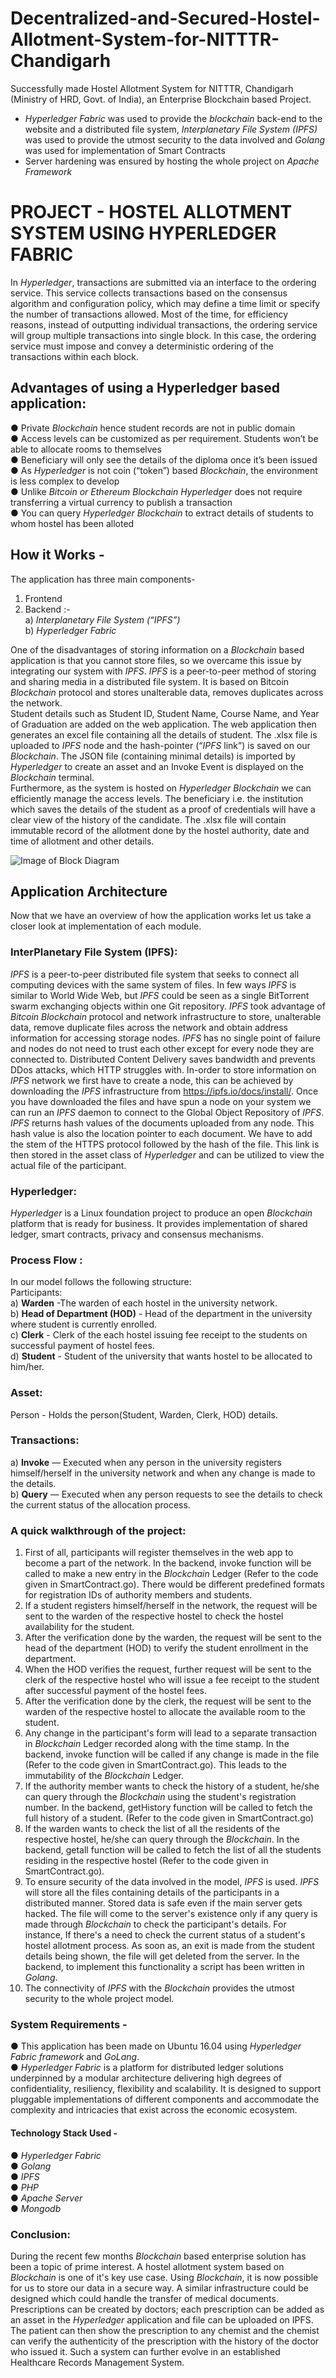 # Decentralized-and-Secured-Hostel-Allotment-System-for-NITTTR-Chandigarh
Successfully made Hostel Allotment System for NITTTR, Chandigarh (Ministry of HRD, Govt. of India), an Enterprise Blockchain based Project.
- *Hyperledger Fabric* was used to provide the *blockchain* back-end to the website and a distributed file system, *Interplanetary File System (IPFS)* was used to provide the utmost security to the data involved and *Golang* was used for implementation of Smart Contracts
- Server hardening was ensured by hosting the whole project on *Apache Framework*

# PROJECT - HOSTEL ALLOTMENT SYSTEM USING HYPERLEDGER FABRIC
In *Hyperledger*, transactions are submitted via an interface to the ordering service. This service collects transactions based on the consensus algorithm and configuration policy, which may define a time limit or specify the number of transactions allowed. Most of the time, for efficiency reasons, instead of outputting individual transactions, the ordering service will group multiple transactions into single block. In this case, the ordering service must impose and convey a deterministic ordering of the transactions within each block.

## Advantages of using a Hyperledger based application:<br>
● Private *Blockchain* hence student records are not in public domain<br>
● Access levels can be customized as per requirement. Students won’t be able to allocate rooms to themselves<br>
● Beneficiary will only see the details of the diploma once it’s been issued<br>
● As *Hyperledger* is not coin (“token”) based *Blockchain*, the environment is less complex to develop<br>
● Unlike *Bitcoin or Ethereum *Blockchain* Hyperledger* does not require transferring a virtual currency to publish a transaction<br>
● You can query *Hyperledger Blockchain* to extract details of students to whom hostel has been alloted<br>

## How it Works -
The application has three main components-
1) Frontend
2) Backend :-<br>
a) *Interplanetary File System (“IPFS”)*<br>
b) *Hyperledger Fabric*<br>

One of the disadvantages of storing information on a *Blockchain* based application is that you cannot store files, so we overcame this issue by integrating our system with *IPFS*. *IPFS* is a peer-to-peer method of storing and sharing media in a distributed file system. It is based on Bitcoin *Blockchain* protocol and stores unalterable data, removes duplicates across the network.<br>
Student details such as Student ID, Student Name, Course Name, and Year of Graduation are added on the web application. The web application then generates an excel file containing all the details of student. The .xlsx file is uploaded to *IPFS* node and the hash-pointer (“*IPFS* link”) is saved on our *Blockchain*. The JSON file (containing minimal details) is imported by *Hyperledger* to create an asset and an Invoke Event is displayed on the *Blockchain* terminal.<br>
Furthermore, as the system is hosted on *Hyperledger Blockchain* we can efficiently manage the access levels. The beneficiary i.e. the institution which saves the details of the student as a proof of credentials will have a clear view of the history of the candidate. The .xlsx file will contain immutable record of the allotment done by the hostel authority, date and time of allotment and other details.<br>

![Image of Block Diagram](https://github.com/anubansal17/Decentralized-and-Secured-Hostel-Allotment-System/blob/master/images/BlockDiagram.PNG)

## Application Architecture
Now that we have an overview of how the application works let us take a closer look at implementation of each module.<br>
### InterPlanetary File System (IPFS):<br>
*IPFS* is a peer-to-peer distributed file system that seeks to connect all computing devices with the same system of files. In few ways *IPFS* is similar to World Wide Web, but *IPFS* could be seen as a single BitTorrent swarm exchanging objects within one Git repository. *IPFS* took advantage of *Bitcoin Blockchain* protocol and network infrastructure to store, unalterable data, remove duplicate files across the network and obtain address information for accessing storage nodes. *IPFS* has no single point of failure and nodes do not need to trust each other except for every node they are connected to. Distributed Content Delivery saves bandwidth and prevents DDos attacks, which HTTP struggles with. In-order to store information on *IPFS* network we first have to create a node, this can be achieved by downloading the *IPFS* infrastructure from https://ipfs.io/docs/install/. Once you have downloaded the files and have spun a node on your system we can run an *IPFS* daemon to connect to the Global Object Repository of *IPFS*. *IPFS* returns hash values of the documents uploaded from any node. This hash value is also the location pointer to each document. We have to add the stem of the HTTPS protocol followed by the hash of the file. This link is then stored in the asset class of *Hyperledger* and can be utilized to view the actual file of the participant.
### Hyperledger:<br>
*Hyperledger* is a Linux foundation project to produce an open *Blockchain* platform that is ready for business. It provides implementation of shared ledger, smart contracts, privacy and consensus mechanisms.<br>

### Process Flow :
In our model follows the following structure:<br>
Participants:<br>
a) **Warden** -The warden of each hostel in the university network.<br>
b) **Head of Department (HOD)** - Head of the department in the university where student is currently enrolled.<br>
c) **Clerk** - Clerk of the each hostel issuing fee receipt to the students on successful payment of hostel fees.<br>
d) **Student** - Student of the university that wants hostel to be allocated to him/her.<br>
### Asset:
Person - Holds the person(Student, Warden, Clerk, HOD) details.
### Transactions:
a) **Invoke** — Executed when any person in the university registers himself/herself in the university network and when any change is made to the details.<br>
b) **Query** — Executed when any person requests to see the details to check the current status of the allocation process.<br>

### A quick walkthrough of the project:
1. First of all, participants will register themselves in the web app to become a part of the network. In the backend, invoke function will be called to make a new entry in the *Blockchain* Ledger (Refer to the code given in SmartContract.go). There would be different predefined formats for registration IDs of authority members and students.<br>
2. If a student registers himself/herself in the network, the request will be sent to the warden of the respective hostel to check the hostel availability for the student.<br>
3. After the verification done by the warden, the request will be sent to the head of the department (HOD) to verify the student enrollment in the department.<br>
4. When the HOD verifies the request, further request will be sent to the clerk of the respective hostel who will issue a fee receipt to the student after successful payment of the hostel fees.<br>
5. After the verification done by the clerk, the request will be sent to the warden of the respective hostel to allocate the available room to the student.<br>
6. Any change in the participant's form will lead to a separate transaction in *Blockchain* Ledger recorded along with the time stamp. In the backend, invoke function will be called if any change is made in the file (Refer to the code given in SmartContract.go). This leads to the immutability of the *Blockchain* Ledger.<br>
7. If the authority member wants to check the history of a student, he/she can query through the *Blockchain* using the student's registration number. In the backend, getHistory function will be called to fetch the full history of a student. (Refer to the code given in SmartContract.go)<br>
8. If the warden wants to check the list of all the residents of the respective hostel, he/she can query through the *Blockchain*. In the backend, getall function will be called to fetch the list of all the students residing in the respective hostel (Refer to the code given in SmartContract.go).<br>
9. To ensure security of the data involved in the model, *IPFS* is used. *IPFS* will store all the files containing details of the participants in a distributed manner. Stored data is safe even if the main server gets hacked. The file will come to the server's existence only if any query is made through *Blockchain* to check the participant's details. For instance, If there's a need to check the current status of a student's hostel allotment process. As soon as, an exit is made from the student details being shown, the file will get deleted from the server. In the backend, to implement this functionality a script has been written in *Golang*.<br>
10. The connectivity of *IPFS* with the *Blockchain* provides the utmost security to the whole project model.<br>

### System Requirements -
● This application has been made on Ubuntu 16.04 using *Hyperledger Fabric framework* and *GoLang*.<br>
● *Hyperledger Fabric* is a platform for distributed ledger solutions underpinned by a modular architecture delivering high degrees of
confidentiality, resiliency, flexibility and scalability. It is designed to support pluggable implementations of different components and accommodate the complexity and intricacies that exist across the economic ecosystem.<br>

#### Technology Stack Used -
● *Hyperledger Fabric*<br>
● *Golang*<br>
● *IPFS*<br>
● *PHP*<br>
● *Apache Server*<br>
● *Mongodb*<br>

### Conclusion:
During the recent few months *Blockchain* based enterprise solution has been a topic of prime interest. A hostel allotment system based on *Blockchain* is one of it's key use case. Using *Blockchain*, it is now possible for us to store our data in a secure way.
A similar infrastructure could be designed which could handle the transfer of medical documents. Prescriptions can be created by doctors; each prescription can be added as an asset in the *Hyperledger* application and file can be uploaded on IPFS. The patient can then show the prescription to any chemist and the chemist can verify the authenticity of the prescription with the history of the doctor who issued it. Such a system can further evolve in an established Healthcare Records Management System.
